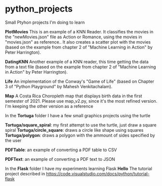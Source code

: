 # python_projects
Small Ptyhon projects I'm doing to learn

**PlotMovies** This is an example of a KNN Reader.  It classifies the movies in the "newMovies.json" file as Action or Romance, using the movies in "movies.json" as reference.. It also creates a scatter plot with the movies (based on the example from chapter 2 of "Machine Learning in Action" by Peter Harrington).

**DatingKNN** Another example of a KNN reader, this time getting the data from a text file (based on the example from chapter 2 of "Machine Learning in Action" by Peter Harrington).

**Life** An implementation of the Conway's "Game of Life"  (based on Chapter 3 of "Python Playground" by Mahesh Venkitachalam).

**Map** A Costa Rica Choropleth map that displays birth data in the first semester of 2021.   Please use map_v2.py, since it's the most refined version.  I'm keeping the other version as a reference

In the **Tortuga** folder I have a few small graphics projects using the turtle

**Tortuga/square_spiral**: my first attempt to use the turtle, just draw a square spiral
**Tortuga/circle_square**: draws a circle like shape using squares
**Tortuga/polygon**: draws a polygon with the ammount of sides specified by the user

**PDFTable**: an example of converting a PDF table to CSV

**PDFText**: an example of converting a PDF text to JSON

In the **Flask** folder I have my experiments learning Flask
**Hello** The tutorial project described in https://code.visualstudio.com/docs/python/tutorial-flask